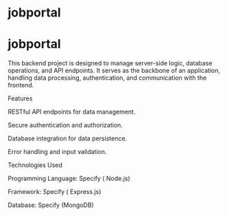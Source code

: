 # jobportal
# jobportal
This backend project is designed to manage server-side logic, database operations, and API endpoints. It serves as the backbone of an application, handling data processing, authentication, and communication with the frontend.

Features

RESTful API endpoints for data management.

Secure authentication and authorization.

Database integration for data persistence.

Error handling and input validation.

Technologies Used

Programming Language: Specify ( Node.js)

Framework: Specify ( Express.js)

Database: Specify (MongoDB)
